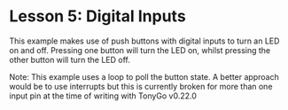# Lesson 5: Digital Inputs #

This example makes use of push buttons with digital inputs to turn an LED on and off.
Pressing one button will turn the LED on, whilst pressing the other button will turn the LED off.

Note: This example uses a loop to poll the button state. A better approach would be to use interrupts
but this is currently broken for more than one input pin at the time of writing with TonyGo v0.22.0